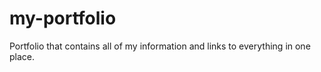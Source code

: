 # my-portfolio
Portfolio that contains all of my information and links to everything in one place. 
